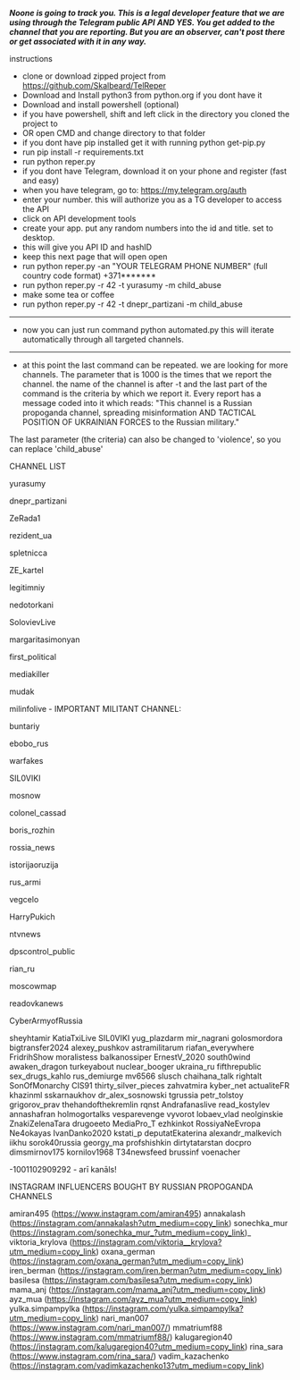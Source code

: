 ***Noone is going to track you. This is a legal developer feature that we are using through the Telegram public API***
***AND YES. You get added to the channel that you are reporting. But you are an observer, can't post there or get associated with it in any way.***

instructions

* clone or download zipped project from https://github.com/Skalbeard/TelReper
* Download and Install python3 from python.org if you dont have it
* Download and install powershell (optional)
* if you have powershell, shift and left click in the directory you cloned the project to
* OR open CMD and change directory to that folder
* if you dont have pip installed get it with running
python get-pip.py
* run    	pip install -r requirements.txt
* run   	python reper.py
* if you dont have Telegram, download it on your phone and register (fast and easy)
* when you have telegram, go to: https://my.telegram.org/auth
* enter your number. this will authorize you as a TG developer to access the API
* click on API development tools
* create your app. put any random numbers into the id and title. set to desktop.
* this will give you API ID and hashID
* keep this next page that will open open
* run  python reper.py -an "YOUR TELEGRAM PHONE NUMBER" (full country code format) +371*******
* run  python reper.py -r 42 -t yurasumy -m child_abuse
* make some tea or coffee
* run python reper.py -r 42 -t dnepr_partizani -m child_abuse


****
* now you can just run command		python automated.py
this will iterate automatically through all targeted channels.


****

* at this point the last command can be repeated. we are looking for more channels. The parameter that is 1000 is the times that we report the channel. the name of the channel is after -t and the last part of the command is the criteria by which we report it.
Every report has a message coded into it which reads: "This channel is a Russian propoganda channel, spreading misinformation AND TACTICAL POSITION OF UKRAINIAN FORCES to the Russian military."

The last parameter (the criteria) can also be changed to 'violence', so you can replace 'child_abuse'

CHANNEL LIST

yurasumy

dnepr_partizani

ZeRada1

rezident_ua

spletnicca

ZE_kartel

legitimniy

nedotorkani

SolovievLive

margaritasimonyan

first_political

mediakiller

mudak

milinfolive      - IMPORTANT MILITANT CHANNEL:

buntariy

ebobo_rus

warfakes

SIL0VIKI

mosnow

colonel_cassad

boris_rozhin

rossia_news

istorijaoruzija

rus_armi

vegcelo

HarryPukich

ntvnews

dpscontrol_public

rian_ru

moscowmap

readovkanews

CyberArmyofRussia

sheyhtamir
KatiaTxiLive
SIL0VIKI
yug_plazdarm
mir_nagrani
golosmordora
bigtransfer2024
alexey_pushkov
astramilitarum
riafan_everywhere
FridrihShow
moralistess
balkanossiper
ErnestV_2020
south0wind
awaken_dragon
turkeyabout
nuclear_booger
ukraina_ru
fifthrepublic
sex_drugs_kahlo
rus_demiurge
mv6566
slusch
chaihana_talk
rightalt
SonOfMonarchy
CIS91
thirty_silver_pieces
zahvatmira
kyber_net
actualiteFR
khazinml
sskarnaukhov
dr_alex_sosnowski
tgrussia
petr_tolstoy
grigorov_prav
thehandofthekremlin
rqnst
Andrafanaslive
read_kostylev
annashafran
holmogortalks
vesparevenge
vyvorot
lobaev_vlad
neolginskie
ZnakiZelenaTara
drugoeeto
MediaPro_T
ezhkinkot
RossiyaNeEvropa
Ne4okayas
IvanDanko2020
kstati_p
deputatEkaterina
alexandr_malkevich
iikhu
sorok40russia
georgy_ma
profshishkin
dirtytatarstan
docpro
dimsmirnov175
kornilov1968
T34newsfeed
brussinf
voenacher

-1001102909292    - arī kanāls!






INSTAGRAM INFLUENCERS BOUGHT BY RUSSIAN PROPOGANDA CHANNELS


amiran495 (https://www.instagram.com/amiran495)
annakalash (https://instagram.com/annakalash?utm_medium=copy_link)
sonechka_mur (https://instagram.com/sonechka_mur_?utm_medium=copy_link)_
viktoria_krylova (https://instagram.com/viktoria__krylova?utm_medium=copy_link)
oxana_german (https://instagram.com/oxana_german?utm_medium=copy_link)
iren_berman (https://instagram.com/iren.berman?utm_medium=copy_link)
basilesa (https://instagram.com/basilesa?utm_medium=copy_link)
mama_anj (https://instagram.com/mama_anj?utm_medium=copy_link)
ayz_mua (https://instagram.com/ayz_mua?utm_medium=copy_link)
yulka.simpampylka (https://instagram.com/yulka.simpampylka?utm_medium=copy_link)
nari_man007 (https://www.instagram.com/nari_man007/)
mmatriumf88 (https://www.instagram.com/mmatriumf88/)
kalugaregion40 (https://instagram.com/kalugaregion40?utm_medium=copy_link)
rina_sara (https://www.instagram.com/rina_sara/)
vadim_kazachenko (https://instagram.com/vadimkazachenko13?utm_medium=copy_link)
